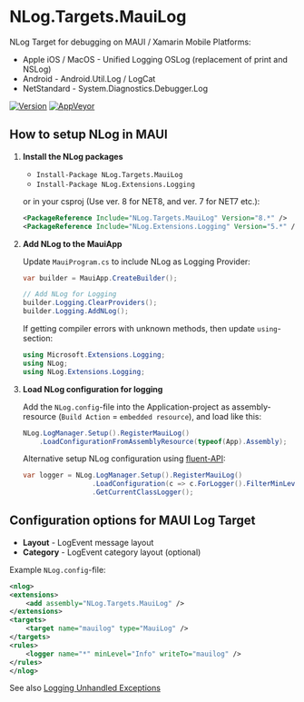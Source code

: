 # NLog.Targets.MauiLog
NLog Target for debugging on MAUI / Xamarin Mobile Platforms:

- Apple iOS / MacOS - Unified Logging OSLog (replacement of print and NSLog) 
- Android - Android.Util.Log / LogCat
- NetStandard - System.Diagnostics.Debugger.Log

[![Version](https://badge.fury.io/nu/NLog.Targets.MauiLog.svg)](https://www.nuget.org/packages/NLog.Targets.MauiLog)
[![AppVeyor](https://img.shields.io/appveyor/ci/nlog/nlog-targets-mauilog/master.svg)](https://ci.appveyor.com/project/nlog/nlog-targets-mauilog/branch/master)

## How to setup NLog in MAUI

1) **Install the NLog packages**

   - `Install-Package NLog.Targets.MauiLog` 
   - `Install-Package NLog.Extensions.Logging` 
    
   or in your csproj (Use ver. 8 for NET8, and ver. 7 for NET7 etc.):

    ```xml
    <PackageReference Include="NLog.Targets.MauiLog" Version="8.*" />
    <PackageReference Include="NLog.Extensions.Logging" Version="5.*" />
    ```

2) **Add NLog to the MauiApp**

   Update `MauiProgram.cs` to include NLog as Logging Provider: 
   ```csharp
   var builder = MauiApp.CreateBuilder();

   // Add NLog for Logging
   builder.Logging.ClearProviders();
   builder.Logging.AddNLog();
   ```

   If getting compiler errors with unknown methods, then update `using`-section:
   ```csharp
   using Microsoft.Extensions.Logging;
   using NLog;
   using NLog.Extensions.Logging;
   ```

3) **Load NLog configuration for logging**

   Add the `NLog.config`-file into the Application-project as assembly-resource (`Build Action` = `embedded resource`), and load like this:
   ```csharp
   NLog.LogManager.Setup().RegisterMauiLog()
       .LoadConfigurationFromAssemblyResource(typeof(App).Assembly);
   ```
   Alternative setup NLog configuration using [fluent-API](https://github.com/NLog/NLog/wiki/Fluent-Configuration-API):
   ```csharp
   var logger = NLog.LogManager.Setup().RegisterMauiLog()
                    .LoadConfiguration(c => c.ForLogger().FilterMinLevel(NLog.LogLevel.Debug).WriteToMauiLog())
                    .GetCurrentClassLogger();
   ```

## Configuration options for MAUI Log Target

- **Layout** - LogEvent message layout
- **Category** - LogEvent category layout (optional)

Example `NLog.config`-file:

```xml
<nlog>
<extensions>
    <add assembly="NLog.Targets.MauiLog" />
</extensions>
<targets>
    <target name="mauilog" type="MauiLog" />
</targets>
<rules>
    <logger name="*" minLevel="Info" writeTo="mauilog" />
</rules>
</nlog>
```

See also [Logging Unhandled Exceptions](https://github.com/NLog/NLog.Targets.MauiLog/wiki/Logging-Unhandled-Exceptions)
